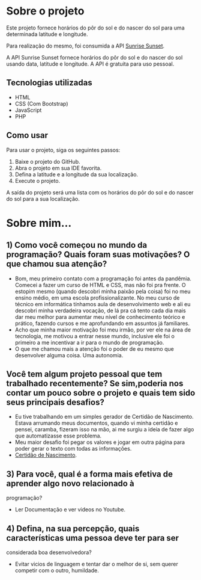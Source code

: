 # Sobre o projeto

Este projeto fornece horários do pôr do sol e do nascer do sol para uma determinada latitude e longitude.

Para realização do mesmo, foi consumida a API [Sunrise Sunset](https://rapidapi.com/Macca895/api/sunrise-sunset-times).

A API Sunrise Sunset fornece horários do pôr do sol e do nascer do sol usando data, latitude e longitude. A API é gratuita para uso pessoal.

## Tecnologias utilizadas

* HTML
* CSS (Com Bootstrap)
* JavaScript
* PHP

## Como usar

Para usar o projeto, siga os seguintes passos:

1. Baixe o projeto do GitHub.
2. Abra o projeto em sua IDE favorita.
3. Defina a latitude e a longitude da sua localização.
4. Execute o projeto.

A saída do projeto será uma lista com os horários do pôr do sol e do nascer do sol para a sua localização.


# Sobre mim...

## 1) Como você começou no mundo da programação? Quais foram suas motivações? O que chamou sua atenção?
- Bom, meu primeiro contato com a programação foi antes da pandêmia. Comecei a fazer um curso de HTML e CSS, mas não foi pra frente. O estopim mesmo (quando descobri minha paixão pela coisa) foi no meu ensino médio, em uma escola profissionalizante. No meu curso de técnico em informática tínhamos aula de desenvolvimento web e ali eu descobri minha verdadeira vocação, de lá pra cá tento cada dia mais dar meu melhor para aumentar meu nível de conhecimento teórico e prático, fazendo cursos e me aprofundando em assuntos já familiares.
- Acho que minha maior motivação foi meu irmão, por ver ele na área de tecnologia, me motivou a entrar nesse mundo, inclusive ele foi o primeiro a me incentivar a ir para o mundo de programação.
- O que me chamou mais a atenção foi o poder de eu mesmo que desenvolver alguma coisa. Uma autonomia.

## Você tem algum projeto pessoal que tem trabalhado recentemente? Se sim,poderia nos contar um pouco sobre o projeto e quais tem sido seus principais desafios?
- Eu tive trabalhando em um simples gerador de Certidão de Nascimento. Estava arrumando meus documentos, quando vi minha certidão e pensei, caramba, fizeram isso na mão, ai me surgiu a ideia de fazer algo que automatizasse esse problema.
- Meu maior desafio foi pegar os valores e jogar em outra página para poder gerar o texto com todas as informações.
- [Certidão de Nascimento](https://github.com/SamuelCostaDev/CertidaoNascimento).

## 3) Para você, qual é a forma mais efetiva de aprender algo novo relacionado à
programação?
- Ler Documentação e ver videos no Youtube.

## 4) Defina, na sua percepção, quais características uma pessoa deve ter para ser
considerada boa desenvolvedora?
- Evitar vicios de linguagem e tentar dar o melhor de si, sem querer competir com o outro, humildade.
